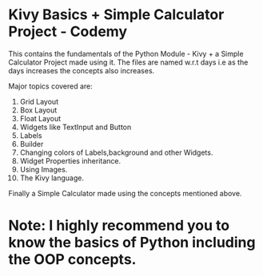 # Kivy Basics + Simple Calculator Project - Codemy

This contains the fundamentals of the Python Module - Kivy + a Simple Calculator Project made using it.
The files are named w.r.t days i.e as the days increases the concepts also increases.

Major topics covered are:
1. Grid Layout
2. Box Layout
3. Float Layout
4. Widgets like TextInput and Button
5. Labels
6. Builder
7. Changing colors of Labels,background and other Widgets.
8. Widget Properties inheritance.
9. Using Images.
10. The Kivy language.

Finally a Simple Calculator made using the concepts mentioned above.

# Note: I highly recommend you to know the basics of Python including the OOP concepts.